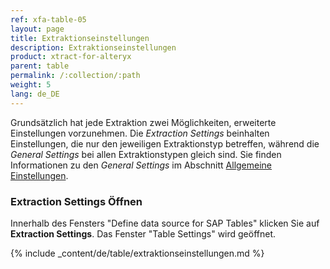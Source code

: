 ```yaml
---
ref: xfa-table-05
layout: page
title: Extraktionseinstellungen
description: Extraktionseinstellungen
product: xtract-for-alteryx
parent: table
permalink: /:collection/:path
weight: 5
lang: de_DE
---
```

Grundsätzlich hat jede Extraktion zwei Möglichkeiten, erweiterte Einstellungen vorzunehmen.
 Die *Extraction Settings* beinhalten Einstellungen, die nur den jeweiligen Extraktionstyp betreffen, während die *General Settings* bei allen Extraktionstypen gleich sind.
 Sie finden Informationen zu den *General Settings* im Abschnitt [Allgemeine Einstellungen](../fortgeschrittene-techniken/allgemeine-einstellungen). 
 
### Extraction Settings Öffnen
Innerhalb des Fensters "Define data source for SAP Tables" klicken Sie auf **Extraction Settings**. Das Fenster "Table Settings" wird geöffnet. 

{% include _content/de/table/extraktionseinstellungen.md  %}